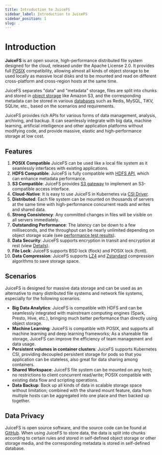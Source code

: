```yaml
---
title: Introduction to JuiceFS
sidebar_label: Introduction to JuiceFS
sidebar_position: 1
slug: .
---
```

# Introduction

**JuiceFS** is an open source, high-performance distributed file system designed for the cloud, released under the Apache License 2.0. It provides full [POSIX](https://en.wikipedia.org/wiki/POSIX) compatibility, allowing almost all kinds of object storage to be used locally as massive local disks and to be mounted and read on different cross-platform and cross-region hosts at the same time.

JuiceFS separates "data" and "metadata" storage, files are split into chunks and stored in [object storage](../guide/how_to_set_up_object_storage.md#supported-object-storage) like Amazon S3, and the corresponding metadata can be stored in various [databases](../guide/how_to_set_up_metadata_engine.md) such as Redis, MySQL, TiKV, SQLite, etc., based on the scenarios and requirements.

JuiceFS provides rich APIs for various forms of data management, analysis, archiving, and backup. It can seamlessly integrate with big data, machine learning, artificial intelligence and other application platforms without modifying code, and provide massive, elastic and high-performance storage at low cost.

## Features

1. **POSIX Compatible** JuiceFS can be used like a local file system as it seamlessly interfaces with existing applications.
2. **HDFS Compatible**: JuiceFS is fully compatible with [HDFS API](../deployment/hadoop_java_sdk.md), which can enhance metadata performance.
3. **S3 Compatible**: JuiceFS provides [S3 gateway](../deployment/s3_gateway.md) to implement an S3-compatible access interface.
4. **Cloud-Native**: It is easy to use JuiceFS in Kubernetes via [CSI Driver](../deployment/how_to_use_on_kubernetes.md).
5. **Distributed**: Each file system can be mounted on thousands of servers at the same time with high-performance concurrent reads and writes and shared data.
6. **Strong Consistency**: Any committed changes in files will be visible on all servers immediately.
7. **Outstanding Performance**: The latency can be down to a few milliseconds, and the throughput can be nearly unlimited depending on object storage scale (see [performance test results](../benchmark/benchmark.md)).
8. **Data Security**: JuiceFS supports encryption in transit and encryption at rest (view [Details](../security/encrypt.md)).
9. **File Lock**: JuiceFS supports BSD lock (flock) and POSIX lock (fcntl).
10. **Data Compression**: JuiceFS supports [LZ4](https://lz4.github.io/lz4) and [Zstandard](https://facebook.github.io/zstd) compression algorithms to save storage space.

## Scenarios

JuiceFS is designed for massive data storage and can be used as an alternative to many distributed file systems and network file systems, especially for the following scenarios.

- **Big Data Analytics**: JuiceFS is compatible with HDFS and can be seamlessly integrated with mainstream computing engines (Spark, Presto, Hive, etc.), bringing much better performance than directly using object storage. 
- **Machine Learning**: JuiceFS is compatible with POSIX, and supports all machine learning and deep learning frameworks; As a shareable file storage, JuiceFS can improve the efficiency of team management and data usage.
- **Persistent volumes in container clusters**: JuiceFS supports Kubernetes CSI, providing decoupled persistent storage for pods so that you application can be stateless, also great for data sharing among containers.
- **Shared Workspace**: JuiceFS file system can be mounted on any host; no restrictions to client concurrent read/write; POSIX compatible with existing data flow and scripting operations.
- **Data Backup**: Back up all kinds of data in scalable storage space without limitation; combined with the shared mount feature, data from multiple hosts can be aggregated into one place and then backed up together.

## Data Privacy

JuiceFS is open source software, and the source code can be found at [GitHub](https://github.com/juicedata/juicefs). When using JuiceFS to store data, the data is split into chunks according to certain rules and stored in self-defined object storage or other storage media, and the corresponding metadata is stored in self-defined database.
